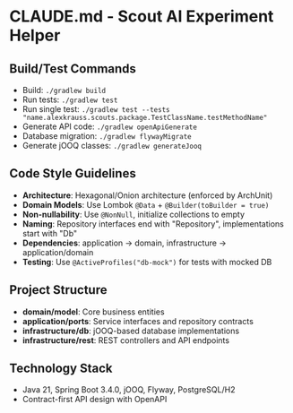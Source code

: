 # CLAUDE.md - Scout AI Experiment Helper

## Build/Test Commands
- Build: `./gradlew build`
- Run tests: `./gradlew test`
- Run single test: `./gradlew test --tests "name.alexkrauss.scouts.package.TestClassName.testMethodName"`
- Generate API code: `./gradlew openApiGenerate`
- Database migration: `./gradlew flywayMigrate`
- Generate jOOQ classes: `./gradlew generateJooq`

## Code Style Guidelines
- **Architecture**: Hexagonal/Onion architecture (enforced by ArchUnit)
- **Domain Models**: Use Lombok `@Data` + `@Builder(toBuilder = true)`
- **Non-nullability**: Use `@NonNull`, initialize collections to empty
- **Naming**: Repository interfaces end with "Repository", implementations start with "Db"
- **Dependencies**: application → domain, infrastructure → application/domain
- **Testing**: Use `@ActiveProfiles("db-mock")` for tests with mocked DB

## Project Structure
- **domain/model**: Core business entities
- **application/ports**: Service interfaces and repository contracts
- **infrastructure/db**: jOOQ-based database implementations
- **infrastructure/rest**: REST controllers and API endpoints

## Technology Stack
- Java 21, Spring Boot 3.4.0, jOOQ, Flyway, PostgreSQL/H2
- Contract-first API design with OpenAPI